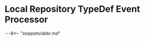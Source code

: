 <!-- SPDX-License-Identifier: CC-BY-4.0 -->
<!-- Copyright Contributors to the ODPi Egeria project. -->

# Local Repository TypeDef Event Processor


---8<-- "snippets/abbr.md"